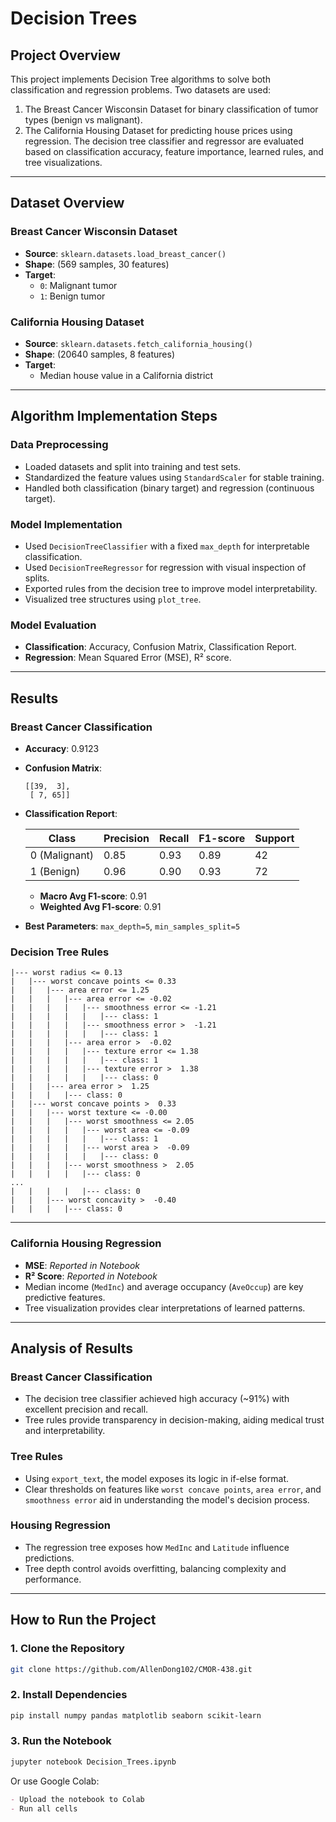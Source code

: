 # **Decision Trees**

## **Project Overview**
This project implements Decision Tree algorithms to solve both classification and regression problems. Two datasets are used:
1. The Breast Cancer Wisconsin Dataset for binary classification of tumor types (benign vs malignant).
2. The California Housing Dataset for predicting house prices using regression.
The decision tree classifier and regressor are evaluated based on classification accuracy, feature importance, learned rules, and tree visualizations.

---

## **Dataset Overview**

### **Breast Cancer Wisconsin Dataset**
- **Source**: `sklearn.datasets.load_breast_cancer()`
- **Shape**: (569 samples, 30 features)
- **Target**:
  - `0`: Malignant tumor
  - `1`: Benign tumor

### **California Housing Dataset**
- **Source**: `sklearn.datasets.fetch_california_housing()`
- **Shape**: (20640 samples, 8 features)
- **Target**:
  - Median house value in a California district

---

## **Algorithm Implementation Steps**

### **Data Preprocessing**
- Loaded datasets and split into training and test sets.
- Standardized the feature values using `StandardScaler` for stable training.
- Handled both classification (binary target) and regression (continuous target).

### **Model Implementation**
- Used `DecisionTreeClassifier` with a fixed `max_depth` for interpretable classification.
- Used `DecisionTreeRegressor` for regression with visual inspection of splits.
- Exported rules from the decision tree to improve model interpretability.
- Visualized tree structures using `plot_tree`.

### **Model Evaluation**
- **Classification**: Accuracy, Confusion Matrix, Classification Report.
- **Regression**: Mean Squared Error (MSE), R² score.

---

## **Results**

### **Breast Cancer Classification**
- **Accuracy**: 0.9123
- **Confusion Matrix**:
  ```
  [[39,  3],
   [ 7, 65]]
  ```
- **Classification Report**:

  | Class | Precision | Recall | F1-score | Support |
  |-------|-----------|--------|----------|---------|
  | 0 (Malignant) | 0.85 | 0.93 | 0.89 | 42 |
  | 1 (Benign)    | 0.96 | 0.90 | 0.93 | 72 |

  - **Macro Avg F1-score**: 0.91  
  - **Weighted Avg F1-score**: 0.91  

- **Best Parameters**: `max_depth=5`, `min_samples_split=5`

### **Decision Tree Rules**
```
|--- worst radius <= 0.13
|   |--- worst concave points <= 0.33
|   |   |--- area error <= 1.25
|   |   |   |--- area error <= -0.02
|   |   |   |   |--- smoothness error <= -1.21
|   |   |   |   |   |--- class: 1
|   |   |   |   |--- smoothness error >  -1.21
|   |   |   |   |   |--- class: 1
|   |   |   |--- area error >  -0.02
|   |   |   |   |--- texture error <= 1.38
|   |   |   |   |   |--- class: 1
|   |   |   |   |--- texture error >  1.38
|   |   |   |   |   |--- class: 0
|   |   |--- area error >  1.25
|   |   |   |--- class: 0
|   |--- worst concave points >  0.33
|   |   |--- worst texture <= -0.00
|   |   |   |--- worst smoothness <= 2.05
|   |   |   |   |--- worst area <= -0.09
|   |   |   |   |   |--- class: 1
|   |   |   |   |--- worst area >  -0.09
|   |   |   |   |   |--- class: 0
|   |   |   |--- worst smoothness >  2.05
|   |   |   |   |--- class: 0
...
|   |   |   |   |--- class: 0
|   |   |--- worst concavity >  -0.40
|   |   |   |--- class: 0
```

---

### **California Housing Regression**
- **MSE**: _Reported in Notebook_
- **R² Score**: _Reported in Notebook_
- Median income (`MedInc`) and average occupancy (`AveOccup`) are key predictive features.
- Tree visualization provides clear interpretations of learned patterns.

---

## **Analysis of Results**

### **Breast Cancer Classification**
- The decision tree classifier achieved high accuracy (~91%) with excellent precision and recall.
- Tree rules provide transparency in decision-making, aiding medical trust and interpretability.

### **Tree Rules**
- Using `export_text`, the model exposes its logic in if-else format.
- Clear thresholds on features like `worst concave points`, `area error`, and `smoothness error` aid in understanding the model's decision process.

### **Housing Regression**
- The regression tree exposes how `MedInc` and `Latitude` influence predictions.
- Tree depth control avoids overfitting, balancing complexity and performance.

---

## **How to Run the Project**

### **1. Clone the Repository**
```bash
git clone https://github.com/AllenDong102/CMOR-438.git
```

### **2. Install Dependencies**
```bash
pip install numpy pandas matplotlib seaborn scikit-learn
```

### **3. Run the Notebook**
```bash
jupyter notebook Decision_Trees.ipynb
```

Or use Google Colab:
```markdown
- Upload the notebook to Colab
- Run all cells
```